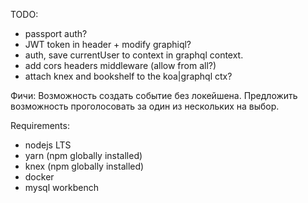 TODO:
- passport auth? 
- JWT token in header + modify graphiql?
- auth, save currentUser to context in graphql context.
- add cors headers middleware (allow from all?)
- attach knex and bookshelf to the koa|graphql ctx?

Фичи:
Возможность создать событие без локейшена.
Предложить возможность проголосовать за один из нескольких на выбор.

Requirements:
- nodejs LTS
- yarn (npm globally installed)
- knex (npm globally installed)
- docker
- mysql workbench
